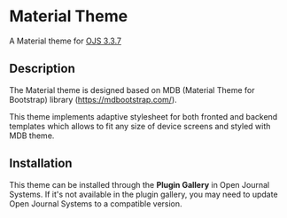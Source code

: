 # Material Theme
A Material theme for [OJS 3.3.7](https://pkp.sfu.ca/ojs/)

## Description
The Material theme is designed based on MDB (Material Theme for Bootstrap) library (https://mdbootstrap.com/).

This theme implements adaptive stylesheet for both fronted and backend templates which allows to fit any size of device screens and styled with MDB theme.

## Installation
This theme can be installed through the **Plugin Gallery** in Open Journal Systems. If it's not available in the plugin gallery, you may need to update Open Journal Systems to a compatible version.
